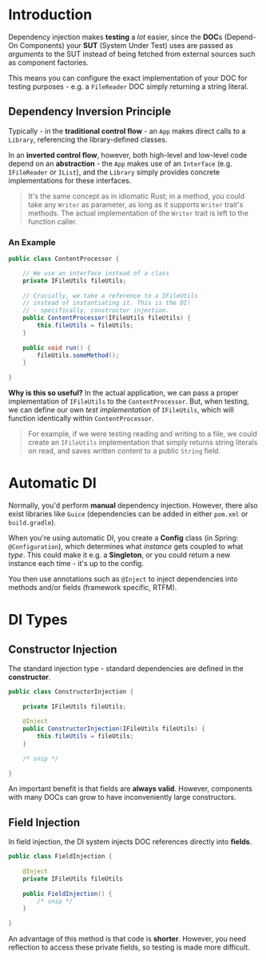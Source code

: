 # Introduction

Dependency injection makes **testing** a *lot* easier, since the **DOC**s (Depend-On Components) your **SUT** (System Under Test) uses are passed as *arguments* to the SUT instead of being fetched from external sources such as component factories. 

This means you can configure the exact implementation of your DOC for testing purposes - e.g. a `FileReader` DOC simply returning a string literal.

## Dependency Inversion Principle

Typically - in the **traditional control flow** - an `App` makes direct calls to a `Library`, referencing the library-defined classes.

In an **inverted control flow**, however, both high-level and low-level code depend on an **abstraction** - the `App` makes use of an `Interface` (e.g. `IFileReader` or `IList`), and the `Library` simply provides concrete implementations for these interfaces.

> It's the same concept as in idiomatic Rust; in a method, you could take any `Writer` as parameter, as long as it supports `Writer` trait's methods. The actual implementation of the `Writer` trait is left to the function caller.

### An Example

```Java
public class ContentProcessor {

	// We use an interface instead of a class
	private IFileUtils fileUtils;
	
	// Crucially, we take a reference to a IFileUtils
	// instead of instantiating it. This is the DI!
	// - specifically, constructor injection.
	public ContentProcessor(IFileUtils fileUtils) {
		this.fileUtils = fileUtils;
	}
	
	public void run() {
		fileUtils.someMethod();
	}
	
}
```

**Why is this so useful?** 
In the actual application, we can pass a proper implementation of `IFileUtils` to the `ContentProcessor`. But, when testing, we can define our own *test implementation* of `IFileUtils`, which will function identically within `ContentProcessor`.

> For example, if we were testing reading and writing to a file, we could create an `IFileUtils` implementation that simply returns string literals on read, and saves written content to a public `String` field.

# Automatic DI

Normally, you'd perform **manual** dependency injection. However, there also exist libraries like `Guice` (dependencies can be added in either `pom.xml` or `build.gradle`).

When you're using automatic DI, you create a **Config** class (in Spring: `@Configuration`), which determines what *instance* gets coupled to what *type*. This could make it e.g. a **Singleton**, or you could return a new instance each time - it's up to the config.

You then use annotations such as `@Inject` to inject dependencies into methods and/or fields (framework specific, RTFM).

# DI Types

## Constructor Injection

The standard injection type - standard dependencies are defined in the **constructor**. 

```Java
public class ConstructorInjection {
	
	private IFileUtils fileUtils;
	
	@Inject
	public ConstructorInjection(IFileUtils fileUtils) {
		this.fileUtils = fileUtils;
	}
	
	/* snip */
	
}
```

An important benefit is that fields are **always valid**. However, components with many DOCs can grow to have inconveniently large constructors.

## Field Injection

In field injection, the DI system injects DOC references directly into **fields**.

```Java
public class FieldInjection {
	
	@Inject
	private IFileUtils fileUtils
	
	public FieldInjection() {
		/* snip */
	}
	
}
```

An advantage of this method is that code is **shorter**. However, you need reflection to access these private fields, so testing is made more difficult.
